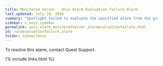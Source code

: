 ```yaml
---
title: ﻿Monitored Server - Unix Alarm Evaluation Failure Alarm
last_updated: July 29, 2016
summary: "Spotlight failed to evaluate the specified alarm from the given collection."
sidebar: c_unix_sidebar
permalink: unix_alarm_monitoredserver_alarmevaluationfailure.html
id: ruleevaluationfailure.alarm
folder: ConnectUnix
---
```



To resolve this alarm, contact Quest Support.


{% include links.html %}

